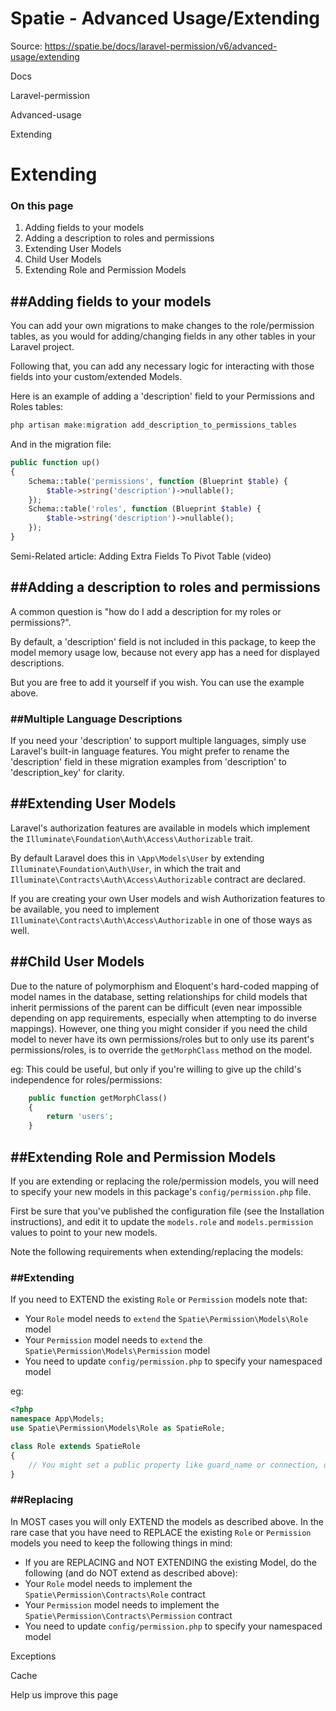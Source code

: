 # Spatie - Advanced Usage/Extending

Source: https://spatie.be/docs/laravel-permission/v6/advanced-usage/extending

Docs

Laravel-permission

Advanced-usage

Extending

Extending
=========

### On this page

1. Adding fields to your models
2. Adding a description to roles and permissions
3. Extending User Models
4. Child User Models
5. Extending Role and Permission Models

##Adding fields to your models
------------------------------

You can add your own migrations to make changes to the role/permission tables, as you would for adding/changing fields in any other tables in your Laravel project.

Following that, you can add any necessary logic for interacting with those fields into your custom/extended Models.

Here is an example of adding a 'description' field to your Permissions and Roles tables:

```php
php artisan make:migration add_description_to_permissions_tables

```
And in the migration file:

```php
public function up()
{
    Schema::table('permissions', function (Blueprint $table) {
        $table->string('description')->nullable();
    });
    Schema::table('roles', function (Blueprint $table) {
        $table->string('description')->nullable();
    });
}

```
Semi-Related article: Adding Extra Fields To Pivot Table (video)

##Adding a description to roles and permissions
-----------------------------------------------

A common question is "how do I add a description for my roles or permissions?".

By default, a 'description' field is not included in this package, to keep the model memory usage low, because not every app has a need for displayed descriptions.

But you are free to add it yourself if you wish. You can use the example above.

### ##Multiple Language Descriptions

If you need your 'description' to support multiple languages, simply use Laravel's built-in language features. You might prefer to rename the 'description' field in these migration examples from 'description' to 'description\_key' for clarity.

##Extending User Models
-----------------------

Laravel's authorization features are available in models which implement the `Illuminate\Foundation\Auth\Access\Authorizable` trait.

By default Laravel does this in `\App\Models\User` by extending `Illuminate\Foundation\Auth\User`, in which the trait and `Illuminate\Contracts\Auth\Access\Authorizable` contract are declared.

If you are creating your own User models and wish Authorization features to be available, you need to implement `Illuminate\Contracts\Auth\Access\Authorizable` in one of those ways as well.

##Child User Models
-------------------

Due to the nature of polymorphism and Eloquent's hard-coded mapping of model names in the database, setting relationships for child models that inherit permissions of the parent can be difficult (even near impossible depending on app requirements, especially when attempting to do inverse mappings). However, one thing you might consider if you need the child model to never have its own permissions/roles but to only use its parent's permissions/roles, is to override the `getMorphClass` method on the model.

eg: This could be useful, but only if you're willing to give up the child's independence for roles/permissions:

```php
    public function getMorphClass()
    {
        return 'users';
    }

```
##Extending Role and Permission Models
--------------------------------------

If you are extending or replacing the role/permission models, you will need to specify your new models in this package's `config/permission.php` file.

First be sure that you've published the configuration file (see the Installation instructions), and edit it to update the `models.role` and `models.permission` values to point to your new models.

Note the following requirements when extending/replacing the models:

### ##Extending

If you need to EXTEND the existing `Role` or `Permission` models note that:

* Your `Role` model needs to `extend` the `Spatie\Permission\Models\Role` model
* Your `Permission` model needs to `extend` the `Spatie\Permission\Models\Permission` model
* You need to update `config/permission.php` to specify your namespaced model

eg:

```php
<?php
namespace App\Models;
use Spatie\Permission\Models\Role as SpatieRole;

class Role extends SpatieRole
{
    // You might set a public property like guard_name or connection, or override other Eloquent Model methods/properties
}

```
### ##Replacing

In MOST cases you will only EXTEND the models as described above.
In the rare case that you have need to REPLACE the existing `Role` or `Permission` models you need to keep the following things in mind:

* If you are REPLACING and NOT EXTENDING the existing Model, do the following (and do NOT extend as described above):
* Your `Role` model needs to implement the `Spatie\Permission\Contracts\Role` contract
* Your `Permission` model needs to implement the `Spatie\Permission\Contracts\Permission` contract
* You need to update `config/permission.php` to specify your namespaced model

Exceptions

Cache

Help us improve this page